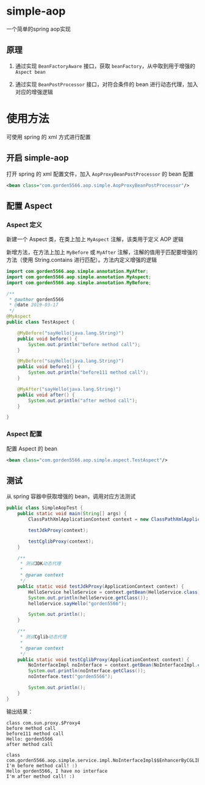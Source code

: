 # simple-aop

一个简单的spring aop实现

## 原理

1. 通过实现 `BeanFactoryAware` 接口，获取 `beanFactory`，从中取到用于增强的 `Aspect bean`

2. 通过实现 `BeanPostProcessor` 接口，对符合条件的 bean 进行动态代理，加入对应的增强逻辑

# 使用方法

可使用 spring 的 xml 方式进行配置

## 开启 simple-aop

打开 spring 的 xml 配置文件，加入 `AopProxyBeanPostProcessor` 的 bean 配置

```xml
<bean class="com.gorden5566.aop.simple.AopProxyBeanPostProcessor"/>
```

## 配置 Aspect

### Aspect 定义

新建一个 Aspect 类，在类上加上 `MyAspect` 注解，该类用于定义 AOP 逻辑

新增方法，在方法上加上 `MyBefore` 或 `MyAfter` 注解，注解的值用于匹配要增强的方法（使用 String.contains 进行匹配）。方法内定义增强的逻辑

```java
import com.gorden5566.aop.simple.annotation.MyAfter;
import com.gorden5566.aop.simple.annotation.MyAspect;
import com.gorden5566.aop.simple.annotation.MyBefore;

/**
 * @author gorden5566
 * @date 2019-03-17
 */
@MyAspect
public class TestAspect {

    @MyBefore("sayHello(java.lang.String)")
    public void before() {
        System.out.println("before method call");
    }

    @MyBefore("sayHello(java.lang.String)")
    public void before1() {
        System.out.println("before111 method call");
    }

    @MyAfter("sayHello(java.lang.String)")
    public void after() {
        System.out.println("after method call");
    }

}
```

### Aspect 配置

配置 Aspect 的 bean

```xml
<bean class="com.gorden5566.aop.simple.aspect.TestAspect"/>
```

## 测试

从 spring 容器中获取增强的 bean，调用对应方法测试

```java
public class SimpleAopTest {
    public static void main(String[] args) {
        ClassPathXmlApplicationContext context = new ClassPathXmlApplicationContext("spring/appcontext-simple.xml");

        testJdkProxy(context);

        testCglibProxy(context);
    }

    /**
     * 测试JDK动态代理
     *
     * @param context
     */
    public static void testJdkProxy(ApplicationContext context) {
        HelloService helloService = context.getBean(HelloService.class);
        System.out.println(helloService.getClass());
        helloService.sayHello("gorden5566");

        System.out.println();
    }

    /**
     * 测试Cglib动态代理
     *
     * @param context
     */
    public static void testCglibProxy(ApplicationContext context) {
        NoInterfaceImpl noInterface = context.getBean(NoInterfaceImpl.class);
        System.out.println(noInterface.getClass());
        noInterface.test("gorden5566");

        System.out.println();
    }
}
```

输出结果：

```shell
class com.sun.proxy.$Proxy4
before method call
before111 method call
Hello: gorden5566
after method call

class com.gorden5566.aop.simple.service.impl.NoInterfaceImpl$$EnhancerByCGLIB$$2e56520b
I'm before method call! :)
Hello gorden5566, I have no interface
I'm after method call! :)

```
